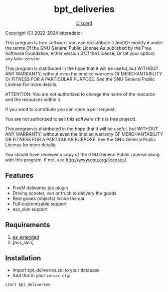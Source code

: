 <h1 align='center'>bpt_deliveries</a></h1>
<p align='center'><a href='https://discord.gg/ksGfNvDEfq'>Discord</a>

Copyright (C) 2022-2024 bitpredator

This program Is free software: you can redistribute it And/Or modify it under the terms Of the GNU General Public License As published by the Free Software Foundation, either version 3 Of the License, Or (at your option) any later version.

This program Is distributed In the hope that it will be useful, but WITHOUT ANY WARRANTY; without even the implied warranty Of MERCHANTABILITY Or FITNESS FOR A PARTICULAR PURPOSE. See the GNU General Public License For more details.

ATTENTION:
You are not authorized to change the name of the resource and the resources within it.

If you want to contribute you can open a pull request.

You are not authorized to sell this software (this is free project).

This program is distributed in the hope that it will be useful, but WITHOUT ANY WARRANTY; without even the implied warranty OF MERCHANTABILITY OR FITNESS FOR A PARTICULAR PURPOSE. See the GNU General Public License for more details.

You should have received a copy of the GNU General Public License along with this program. If not, see http://www.gnu.org/licenses/.

## Features
* FiveM deliveries job plugin 
* Driving scooter, van or truck to delivery the goods
* Real goods (objects) inside the car
* Full-customizable support
* esx_skin support

## Requirements

1. [es_extended](https://github.com/bitpredator/es_extended)
2. [esx_skin]

## Installation

- Import bpt_deliveries.sql to your database
- Add this in your `server.cfg`:

```
start bpt_deliveries
```